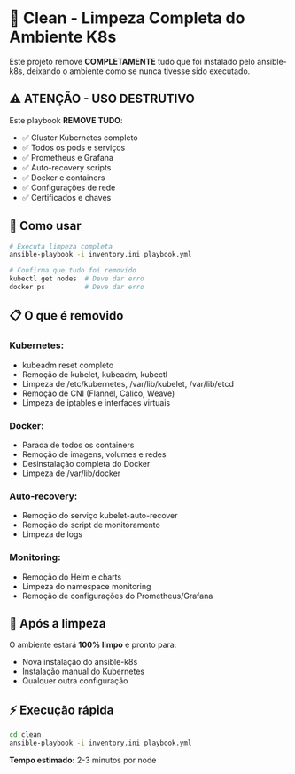# 🧹 Clean - Limpeza Completa do Ambiente K8s

Este projeto remove **COMPLETAMENTE** tudo que foi instalado pelo ansible-k8s, deixando o ambiente como se nunca tivesse sido executado.

## ⚠️ **ATENÇÃO - USO DESTRUTIVO**

Este playbook **REMOVE TUDO**:
- ✅ Cluster Kubernetes completo
- ✅ Todos os pods e serviços
- ✅ Prometheus e Grafana
- ✅ Auto-recovery scripts
- ✅ Docker e containers
- ✅ Configurações de rede
- ✅ Certificados e chaves

## 🚀 **Como usar**

```bash
# Executa limpeza completa
ansible-playbook -i inventory.ini playbook.yml

# Confirma que tudo foi removido
kubectl get nodes  # Deve dar erro
docker ps          # Deve dar erro
```

## 📋 **O que é removido**

### Kubernetes:
- kubeadm reset completo
- Remoção de kubelet, kubeadm, kubectl
- Limpeza de /etc/kubernetes, /var/lib/kubelet, /var/lib/etcd
- Remoção de CNI (Flannel, Calico, Weave)
- Limpeza de iptables e interfaces virtuais

### Docker:
- Parada de todos os containers
- Remoção de imagens, volumes e redes
- Desinstalação completa do Docker
- Limpeza de /var/lib/docker

### Auto-recovery:
- Remoção do serviço kubelet-auto-recover
- Remoção do script de monitoramento
- Limpeza de logs

### Monitoring:
- Remoção do Helm e charts
- Limpeza do namespace monitoring
- Remoção de configurações do Prometheus/Grafana

## 🔄 **Após a limpeza**

O ambiente estará **100% limpo** e pronto para:
- Nova instalação do ansible-k8s
- Instalação manual do Kubernetes
- Qualquer outra configuração

## ⚡ **Execução rápida**

```bash
cd clean
ansible-playbook -i inventory.ini playbook.yml
```

**Tempo estimado:** 2-3 minutos por node